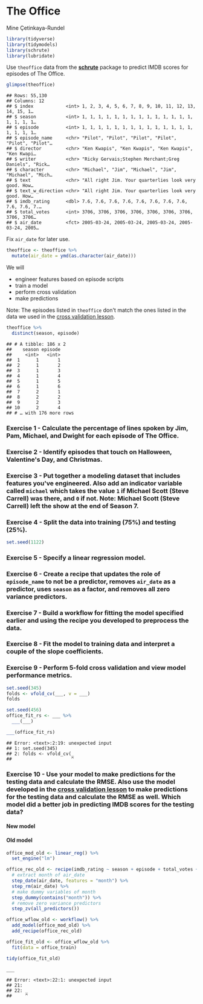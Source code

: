 # The Office

Mine Çetinkaya-Rundel

``` r
library(tidyverse)
library(tidymodels)
library(schrute)
library(lubridate)
```

Use `theoffice` data from the [**schrute**](https://bradlindblad.github.io/schrute/) package to predict IMDB scores for episodes of The Office.

``` r
glimpse(theoffice)
```

```         
## Rows: 55,130
## Columns: 12
## $ index            <int> 1, 2, 3, 4, 5, 6, 7, 8, 9, 10, 11, 12, 13, 14, 15, 1…
## $ season           <int> 1, 1, 1, 1, 1, 1, 1, 1, 1, 1, 1, 1, 1, 1, 1, 1, 1, 1…
## $ episode          <int> 1, 1, 1, 1, 1, 1, 1, 1, 1, 1, 1, 1, 1, 1, 1, 1, 1, 1…
## $ episode_name     <chr> "Pilot", "Pilot", "Pilot", "Pilot", "Pilot", "Pilot"…
## $ director         <chr> "Ken Kwapis", "Ken Kwapis", "Ken Kwapis", "Ken Kwapi…
## $ writer           <chr> "Ricky Gervais;Stephen Merchant;Greg Daniels", "Rick…
## $ character        <chr> "Michael", "Jim", "Michael", "Jim", "Michael", "Mich…
## $ text             <chr> "All right Jim. Your quarterlies look very good. How…
## $ text_w_direction <chr> "All right Jim. Your quarterlies look very good. How…
## $ imdb_rating      <dbl> 7.6, 7.6, 7.6, 7.6, 7.6, 7.6, 7.6, 7.6, 7.6, 7.6, 7.…
## $ total_votes      <int> 3706, 3706, 3706, 3706, 3706, 3706, 3706, 3706, 3706…
## $ air_date         <fct> 2005-03-24, 2005-03-24, 2005-03-24, 2005-03-24, 2005…
```

Fix `air_date` for later use.

``` r
theoffice <- theoffice %>%
  mutate(air_date = ymd(as.character(air_date)))
```

We will

-   engineer features based on episode scripts
-   train a model
-   perform cross validation
-   make predictions

Note: The episodes listed in `theoffice` don't match the ones listed in the data we used in the [cross validation lesson](https://ids-s1-20.github.io/slides/week-10/w10-d02-cross-validation/w10-d02-cross-validation.html).

``` r
theoffice %>%
  distinct(season, episode)
```

```         
## # A tibble: 186 x 2
##    season episode
##     <int>   <int>
##  1      1       1
##  2      1       2
##  3      1       3
##  4      1       4
##  5      1       5
##  6      1       6
##  7      2       1
##  8      2       2
##  9      2       3
## 10      2       4
## # … with 176 more rows
```

### Exercise 1 - Calculate the percentage of lines spoken by Jim, Pam, Michael, and Dwight for each episode of The Office.

### Exercise 2 - Identify episodes that touch on Halloween, Valentine's Day, and Christmas.

### Exercise 3 - Put together a modeling dataset that includes features you've engineered. Also add an indicator variable called `michael` which takes the value `1` if Michael Scott (Steve Carrell) was there, and `0` if not. Note: Michael Scott (Steve Carrell) left the show at the end of Season 7.

### Exercise 4 - Split the data into training (75%) and testing (25%).

``` r
set.seed(1122)
```

### Exercise 5 - Specify a linear regression model.

### Exercise 6 - Create a recipe that updates the role of `episode_name` to not be a predictor, removes `air_date` as a predictor, uses `season` as a factor, and removes all zero variance predictors.

### Exercise 7 - Build a workflow for fitting the model specified earlier and using the recipe you developed to preprocess the data.

### Exercise 8 - Fit the model to training data and interpret a couple of the slope coefficients.

### Exercise 9 - Perform 5-fold cross validation and view model performance metrics.

``` r
set.seed(345)
folds <- vfold_cv(___, v = ___)
folds

set.seed(456)
office_fit_rs <- ___ %>%
  ___(___)

___(office_fit_rs)
```

```         
## Error: <text>:2:19: unexpected input
## 1: set.seed(345)
## 2: folds <- vfold_cv(_
##                      ^
```

### Exercise 10 - Use your model to make predictions for the testing data and calculate the RMSE. Also use the model developed in the [cross validation lesson](https://ids-s1-20.github.io/slides/week-10/w10-d02-cross-validation/w10-d02-cross-validation.html) to make predictions for the testing data and calculate the RMSE as well. Which model did a better job in predicting IMDB scores for the testing data?

#### New model

#### Old model

``` r
office_mod_old <- linear_reg() %>%
  set_engine("lm")

office_rec_old <- recipe(imdb_rating ~ season + episode + total_votes + air_date, data = office_train) %>%
  # extract month of air_date
  step_date(air_date, features = "month") %>%
  step_rm(air_date) %>%
  # make dummy variables of month 
  step_dummy(contains("month")) %>%
  # remove zero variance predictors
  step_zv(all_predictors())

office_wflow_old <- workflow() %>%
  add_model(office_mod_old) %>%
  add_recipe(office_rec_old)

office_fit_old <- office_wflow_old %>%
  fit(data = office_train)

tidy(office_fit_old)

___
```

```         
## Error: <text>:22:1: unexpected input
## 21: 
## 22: _
##     ^
```
